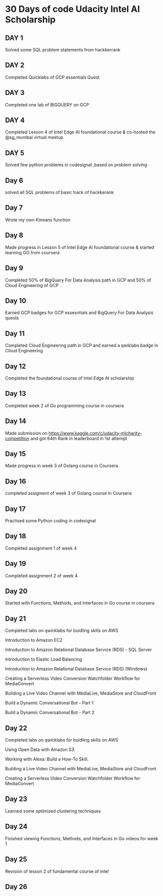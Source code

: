 # 30 Days of code Udacity Intel AI Scholarship

## DAY 1 
Solved some SQL problem statements from hackkerrank 

## DAY 2

Completed Quicklabs of GCP essentials Quest

## DAY 3

Completed one lab of BIGQUERY on GCP

## DAY 4
Completed Lesson 4 of Intel Edge AI foundational course & co-hosted the @sg_mumbai virtual meetup

## DAY 5
Solved few python problems in codesignal ,based on problem solving

## Day 6
solved all SQL problems of basic track of hackkerank

## Day 7
Wrote my own Kmeans function

## Day 8
Made progress in Lesson 5 of Intel Edge AI foundational course & started learning GO from coursera

## Day 9
Completed 50% of BigQuery For Data Analysis path in GCP and 50% of Cloud Engineering  of GCP

## Day 10
Earned GCP badges for GCP essesntials and BigQuery For Data Analysis quests

## Day 11
Completed Cloud Engineering path in GCP and earned a qwiklabs badge in Cloud Engineering

## Day 12
Completed the foundational course of Intel Edge AI scholarship

## Day 13
Completed week 2 of Go programming course in coursera

## Day 14
Made submission on https://www.kaggle.com/c/udacity-mlcharity-competition and got 64th Rank in leaderboard in 1st attempt

## Day 15
Made progress in week 3 of Golang course in Coursera

## Day 16
completed assigment of week 3 of Golang course in Coursera

## Day 17
Practised some Python coding in codesignal

## Day 18
Completed assignment 1 of week 4

## Day 19
Completed assignment 2 of week 4

## Day 20
Started with Functions, Methods, and Interfaces in Go course in coursera

## Day 21
Completed labs on qwicklabs for buidling skills on AWS 

Introduction to Amazon EC2

Introduction to Amazon Relational Database Service (RDS) - SQL Server

Introduction to Elastic Load Balancing

Introduction to Amazon Relational Database Service (RDS) (Windows)

Creating a Serverless Video Conversion Watchfolder Workflow for MediaConvert

Building a Live Video Channel with MediaLive, MediaStore and CloudFront

Build a Dynamic Conversational Bot - Part 1

Build a Dynamic Conversational Bot - Part 2


## Day 22
Completed labs on qwicklabs for buidling skills on AWS 

Using Open Data with Amazon S3.

Working with Alexa: Build a How-To Skill. 

Building a Live Video Channel with MediaLive, MediaStore and CloudFront

Creating a Serverless Video Conversion Watchfolder Workflow for MediaConvert

## Day 23
Learned some optimized clustering techniques

## Day 24
Finished viewing Functions, Methods, and Interfaces in Go videos for week 1

## Day 25
Revision of lesson 2 of fundamental course of intel

## Day 26


